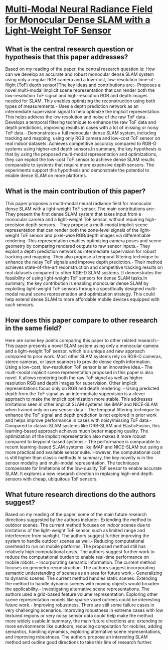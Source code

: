 # [Multi-Modal Neural Radiance Field for Monocular Dense SLAM with a   Light-Weight ToF Sensor](https://arxiv.org/abs/2308.14383)

## What is the central research question or hypothesis that this paper addresses?

Based on my reading of the paper, the central research question is: How can we develop an accurate and robust monocular dense SLAM system using only a regular RGB camera and a low-cost, low-resolution time-of-flight (ToF) depth sensor?The key ideas and contributions are:- Proposes a novel multi-modal implicit scene representation that can render both the low-resolution ToF signal and high-resolution RGB and depth images needed for SLAM. This enables optimizing the reconstruction using both types of measurements.- Uses a depth prediction network as an intermediate supervision signal to help optimize the implicit representation. This helps address the low resolution and noise of the raw ToF data.- Develops a temporal filtering technique to enhance the raw ToF data and depth predictions, improving results in cases with a lot of missing or noisy ToF data.- Demonstrates a full monocular dense SLAM system, including tracking and mapping, using only RGB camera and low-cost ToF sensor on real indoor datasets. Achieves competitive accuracy compared to RGB-D systems using higher-end depth sensors.In summary, the key hypothesis is that by using the proposed multi-modal representation and optimizations, they can exploit the low-cost ToF sensor to achieve dense SLAM results comparable to systems that require more expensive depth sensors. The experiments support this hypothesis and demonstrate the potential to enable dense SLAM on more platforms.


## What is the main contribution of this paper?

This paper proposes a multi-modal neural radiance field for monocular dense SLAM with a light-weight ToF sensor. The main contributions are:- They present the first dense SLAM system that takes input from a monocular camera and a light-weight ToF sensor, without requiring high-precision depth sensors.- They propose a multi-modal implicit scene representation that can render both the zone-level signals of the light-weight ToF sensor and pixel-wise RGB/depth images via differentiable rendering. This representation enables optimizing camera poses and scene geometry by comparing rendered outputs to raw sensor inputs.- They exploit a depth prediction network as intermediate supervision for robust tracking and mapping. They also propose a temporal filtering technique to enhance the noisy ToF signals and improve depth prediction.- Their method achieves state-of-the-art reconstruction and competitive tracking results on real datasets compared to other RGB-D SLAM systems. It demonstrates the feasibility of using light-weight ToF sensors for dense SLAM tasks.In summary, the key contribution is enabling monocular dense SLAM by exploiting light-weight ToF sensors through a specifically designed multi-modal neural scene representation and optimization strategy. This could help extend dense SLAM to more affordable mobile devices equipped with such sensors.


## How does this paper compare to other research in the same field?

Here are some key points comparing this paper to other related research:- This paper presents a novel SLAM system using only a monocular camera and a light-weight ToF sensor, which is a unique and new approach compared to prior work. Most other SLAM systems rely on RGB-D cameras, stereo cameras, or laser scanners to provide dense depth information. Using a low-cost, low-resolution ToF sensor is an innovative idea.- The multi-modal implicit scene representation proposed in this paper is also novel. It allows rendering both the raw ToF signal as well as higher resolution RGB and depth images for supervision. Other implicit representations focus only on RGB and depth rendering. - Using predicted depth from the ToF signal as an intermediate supervision is a clever approach to make the implicit optimization more stable. This addresses limitations seen in other implicit SLAM systems like iMAP and NICE-SLAM when trained only on raw sensor data.- The temporal filtering technique to enhance the ToF signal and depth prediction is not explored in prior work and helps improve performance in cases with noisy/missing ToF data.- Compared to classic SLAM systems like ORB-SLAM and ElasticFusion, this learning-based approach achieves much better mapping quality. The optimization of the implicit representation also makes it more robust compared to keypoint-based systems.- The performance is comparable to recent learning-based SLAM systems like iMAP and NICE-SLAM but using a more practical and available sensor suite. However, the computational cost is still higher than classic methods.In summary, the key novelty is in the sensor modality and multi-modal representation. The techniques compensate for limitations of the low-quality ToF sensor to enable accurate SLAM. It explores a new research direction in replacing high-end depth sensors with cheap, ubiquitous ToF sensors.


## What future research directions do the authors suggest?

Based on my reading of the paper, some of the main future research directions suggested by the authors include:- Extending the method to outdoor scenes. The current method focuses on indoor scenes due to limitations of the light-weight ToF sensor, such as limited range and interference from sunlight. The authors suggest further improving the system to handle outdoor scenes as well.- Reducing computational overhead to run on mobile platforms. The proposed method still has relatively high computational costs. The authors suggest further work to reduce the computational burden to enable real-time performance on mobile robots. - Incorporating semantic information. The current method focuses on geometry reconstruction. The authors suggest incorporating semantic understanding of scenes as an area for future work.- Generalizing to dynamic scenes. The current method handles static scenes. Extending the method to handle dynamic scenes with moving objects would broaden the applicability.- Investigating alternative scene representations. The authors used a grid-based feature volume representation. Exploring other scene representation models like sparse voxel octrees could be interesting future work.- Improving robustness. There are still some failure cases in very challenging scenarios. Improving robustness in extreme cases with low textured regions or very noisy sensor data could help make the method more widely usable.In summary, the main future directions are: extending to more environments like outdoors, reducing computation for mobiles, adding semantics, handling dynamics, exploring alternative scene representations, and improving robustness. The authors propose an interesting SLAM method and outline good directions to take this line of research further.
